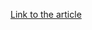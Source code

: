 [Link to the article](https://fireeye.com/blog/threat-research/2017/06/behind-the-carbanak-backdoor.html)

